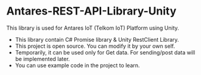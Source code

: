 # Antares-REST-API-Library-Unity
This library is used for Antares IoT (Telkom IoT) Platform using Unity. 
* This library contain C# Promise library & Unity RestClient Library.
* This project is open source. You can modify it by your own self.
* Temporarily, it can be used only for Get data. For sending/post data will be implemented later.
* You can use example code in the project to learn.
